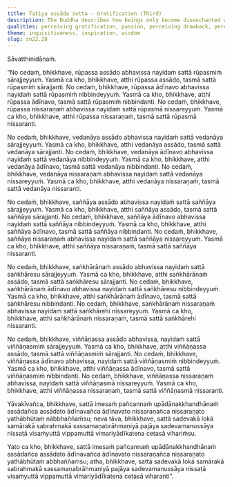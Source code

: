 ```yaml
---
title: Tatiya assāda sutta - Gratification (Third)
description: The Buddha describes how beings only become disenchanted with and escape from the five aggregates only when they have directly known their gratification, drawback, and escape as they truly are.
qualities: perceiving gratification, passion, perceiving drawback, perceiving escape, disenchantment, formless, direct knowledge, discernment
theme: inquisitiveness, inspiration, wisdom
slug: sn22.28
---
```


Sāvatthinidānaṁ.

“No cedaṁ, bhikkhave, rūpassa assādo abhavissa nayidaṁ sattā rūpasmiṁ sārajjeyyuṁ. Yasmā ca kho, bhikkhave, atthi rūpassa assādo, tasmā sattā rūpasmiṁ sārajjanti. No cedaṁ, bhikkhave, rūpassa ādīnavo abhavissa nayidaṁ sattā rūpasmiṁ nibbindeyyuṁ. Yasmā ca kho, bhikkhave, atthi rūpassa ādīnavo, tasmā sattā rūpasmiṁ nibbindanti. No cedaṁ, bhikkhave, rūpassa nissaraṇaṁ abhavissa nayidaṁ sattā rūpasmā nissareyyuṁ. Yasmā ca kho, bhikkhave, atthi rūpassa nissaraṇaṁ, tasmā sattā rūpasmā nissaranti.

No cedaṁ, bhikkhave, vedanāya assādo abhavissa nayidaṁ sattā vedanāya sārajjeyyuṁ. Yasmā ca kho, bhikkhave, atthi vedanāya assādo, tasmā sattā vedanāya sārajjanti. No cedaṁ, bhikkhave, vedanāya ādīnavo abhavissa nayidaṁ sattā vedanāya nibbindeyyuṁ. Yasmā ca kho, bhikkhave, atthi vedanāya ādīnavo, tasmā sattā vedanāya nibbindanti. No cedaṁ, bhikkhave, vedanāya nissaraṇaṁ abhavissa nayidaṁ sattā vedanāya nissareyyuṁ. Yasmā ca kho, bhikkhave, atthi vedanāya nissaraṇaṁ, tasmā sattā vedanāya nissaranti.

No cedaṁ, bhikkhave, saññāya assādo abhavissa nayidaṁ sattā saññāya sārajjeyyuṁ. Yasmā ca kho, bhikkhave, atthi saññāya assādo, tasmā sattā saññāya sārajjanti. No cedaṁ, bhikkhave, saññāya ādīnavo abhavissa nayidaṁ sattā saññāya nibbindeyyuṁ. Yasmā ca kho, bhikkhave, atthi saññāya ādīnavo, tasmā sattā saññāya nibbindanti. No cedaṁ, bhikkhave, saññāya nissaraṇaṁ abhavissa nayidaṁ sattā saññāya nissareyyuṁ. Yasmā ca kho, bhikkhave, atthi saññāya nissaraṇaṁ, tasmā sattā saññāya nissaranti.

No cedaṁ, bhikkhave, saṅkhārānaṁ assādo abhavissa nayidaṁ sattā saṅkhāresu sārajjeyyuṁ. Yasmā ca kho, bhikkhave, atthi saṅkhārānaṁ assādo, tasmā sattā saṅkhāresu sārajjanti. No cedaṁ, bhikkhave, saṅkhārānaṁ ādīnavo abhavissa nayidaṁ sattā saṅkhāresu nibbindeyyuṁ. Yasmā ca kho, bhikkhave, atthi saṅkhārānaṁ ādīnavo, tasmā sattā saṅkhāresu nibbindanti. No cedaṁ, bhikkhave, saṅkhārānaṁ nissaraṇaṁ abhavissa nayidaṁ sattā saṅkhārehi nissareyyuṁ. Yasmā ca kho, bhikkhave, atthi saṅkhārānaṁ nissaraṇaṁ, tasmā sattā saṅkhārehi nissaranti.

No cedaṁ, bhikkhave, viññāṇassa assādo abhavissa, nayidaṁ sattā viññāṇasmiṁ sārajjeyyuṁ. Yasmā ca kho, bhikkhave, atthi viññāṇassa assādo, tasmā sattā viññāṇasmiṁ sārajjanti. No cedaṁ, bhikkhave, viññāṇassa ādīnavo abhavissa, nayidaṁ sattā viññāṇasmiṁ nibbindeyyuṁ. Yasmā ca kho, bhikkhave, atthi viññāṇassa ādīnavo, tasmā sattā viññāṇasmiṁ nibbindanti. No cedaṁ, bhikkhave, viññāṇassa nissaraṇaṁ abhavissa, nayidaṁ sattā viññāṇasmā nissareyyuṁ. Yasmā ca kho, bhikkhave, atthi viññāṇassa nissaraṇaṁ, tasmā sattā viññāṇasmā nissaranti.

Yāvakīvañca, bhikkhave, sattā imesaṁ pañcannaṁ upādānakkhandhānaṁ assādañca assādato ādīnavañca ādīnavato nissaraṇañca nissaraṇato yathābhūtaṁ nābbhaññaṁsu; neva tāva, bhikkhave, sattā sadevakā lokā samārakā sabrahmakā sassamaṇabrāhmaṇiyā pajāya sadevamanussāya nissaṭā visaṁyuttā vippamuttā vimariyādīkatena cetasā vihariṁsu.

Yato ca kho, bhikkhave, sattā imesaṁ pañcannaṁ upādānakkhandhānaṁ assādañca assādato ādīnavañca ādīnavato nissaraṇañca nissaraṇato yathābhūtaṁ abbhaññaṁsu; atha, bhikkhave, sattā sadevakā lokā samārakā sabrahmakā sassamaṇabrāhmaṇiyā pajāya sadevamanussāya nissaṭā visaṁyuttā vippamuttā vimariyādīkatena cetasā viharanti”.
